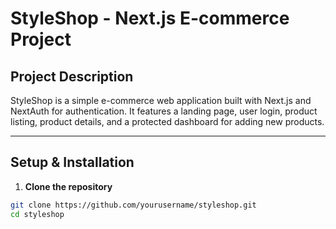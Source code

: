 # StyleShop - Next.js E-commerce Project

## Project Description
StyleShop is a simple e-commerce web application built with Next.js and NextAuth for authentication. It features a landing page, user login, product listing, product details, and a protected dashboard for adding new products.

---

## Setup & Installation

1. **Clone the repository**
```bash
git clone https://github.com/yourusername/styleshop.git
cd styleshop
